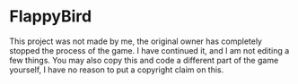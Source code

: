 # FlappyBird
This project was not made by me, the original owner has completely stopped the process of the game. I have continued it, and I am not editing a few things. You may also copy this and code a different part of the game yourself, I have no reason to put a copyright claim on this.

